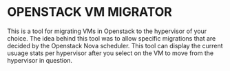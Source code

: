# OPENSTACK VM MIGRATOR
This is a tool for migrating VMs in Openstack to the hypervisor of your choice.
The idea behind this tool was to allow specific migrations that are decided by the 
Openstack Nova scheduler. This tool can display the current usuage stats per hypervisor
after you select on the VM to move from the hypervisor in question.
